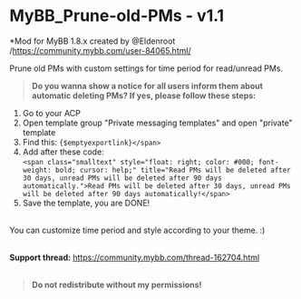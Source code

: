 MyBB_Prune-old-PMs - v1.1
===============================
*Mod for MyBB 1.8.x created by @Eldenroot /https://community.mybb.com/user-84065.html/

Prune old PMs with custom settings for time period for read/unread PMs.

>**Do you wanna show a notice for all users inform them about automatic deleting PMs? If yes, please follow these steps:**<br />
1) Go to your ACP <br />
2) Open template group "Private messaging templates" and open "private" template <br />
3) Find this: `{$emptyexportlink}</span>` <br />
4) Add after these code: <br />
`<span class="smalltext" style="float: right; color: #000; font-weight: bold; cursor: help;" title="Read PMs will be deleted after 30 days, unread PMs will be deleted after 90 days automatically.">Read PMs will be deleted after 30 days, unread PMs will be deleted after 90 days automatically!</span>`<br />
5) Save the template, you are DONE! <br /> <br />

You can customize time period and style according to your theme. :) <br /> <br />

**Support thread:** https://community.mybb.com/thread-162704.html <br /> <br />

>**Do not redistribute without my permissions!**
